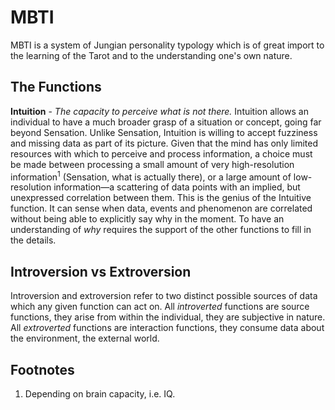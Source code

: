 # MBTI

MBTI is a system of Jungian personality typology which is of great import to the learning of the Tarot and to the understanding one's own nature.


## The Functions

**Intuition** - *The capacity to perceive what is not there.* Intuition allows an individual to have a much broader grasp of a situation or concept, going far beyond Sensation. Unlike Sensation, Intuition is willing to accept fuzziness and missing data as part of its picture. Given that the mind has only limited resources with which to perceive and process information, a choice must be made between processing a small amount of very high-resolution information<sup>1</sup> (Sensation, what is actually there), or a large amount of low-resolution information—a scattering of data points with an implied, but unexpressed correlation between them. This is the genius of the Intuitive function. It can sense when data, events and phenomenon are correlated without being able to explicitly say why in the moment. To have an understanding of *why* requires the support of the other functions to fill in the details.


## Introversion vs Extroversion

Introversion and extroversion refer to two distinct possible sources of data which any given function can act on. All *introverted* functions are source functions, they arise from within the individual, they are subjective in nature. All *extroverted* functions are interaction functions, they consume data about the environment, the external world.



## Footnotes

1. Depending on brain capacity, i.e. IQ.


